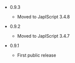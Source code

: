 - 0.9.3

  - Moved to JaplScript 3.4.8


- 0.9.2

  - Moved to JaplScript 3.4.7 


- 0.9.1

  - First public release
